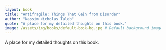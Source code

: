 ```yaml
---
layout: book
title: "Antifragile: Things That Gain from Disorder"
author: "Nassim Nicholas Taleb"
quote: "A place for my detailed thoughts on this book."
image: /assets/img/books/default-book-bg.jpg # Default background image
---
```


A place for my detailed thoughts on this book.
